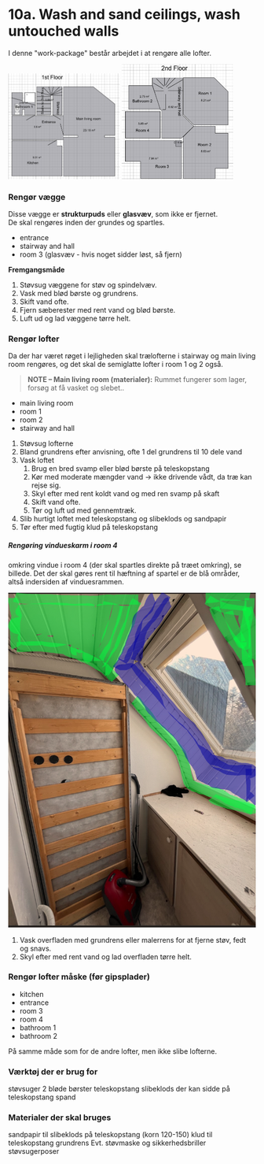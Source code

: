 # 10a. Wash and sand ceilings, wash untouched walls


I denne "work-package" består arbejdet i at rengøre alle lofter. 

<p float="left">
  <img src="figures/1stFloor.png" alt="1. sal" width="45%" />
  <img src="figures/2ndFloor.png" alt="2. sal" width="45%" />
</p>


### Rengør vægge

Disse vægge er **strukturpuds** eller **glasvæv**, som ikke er fjernet.  
De skal rengøres inden der grundes og spartles.

- entrance  
- stairway and hall  
- room 3 (glasvæv - hvis noget sidder løst, så fjern)

**Fremgangsmåde**
1. Støvsug væggene for støv og spindelvæv.  
2. Vask med blød børste og grundrens.  
3. Skift vand ofte.  
4. Fjern sæberester med rent vand og blød børste.  
5. Luft ud og lad væggene tørre helt.  


### Rengør lofter
Da der har været røget i lejligheden skal trælofterne i stairway og main living room rengøres, og det skal de semiglatte lofter i room 1 og 2 også.

> **NOTE – Main living room (materialer):** Rummet fungerer som lager, forsøg at få vasket og slebet..


- main living room 
- room 1
- room 2
- stairway and hall



1. Støvsug lofterne
2. Bland grundrens efter anvisning, ofte 1 del grundrens til 10 dele vand 
3. Vask loftet
   1. Brug en bred svamp eller blød børste på teleskopstang
   2. Kør med moderate mængder vand → ikke drivende vådt, da træ kan rejse sig.
   3. Skyl efter med rent koldt vand og med ren svamp på skaft
   4. Skift vand ofte.
   5. Tør og luft ud med gennemtræk.
4. Slib hurtigt loftet med teleskopstang og slibeklods og sandpapir
5. Tør efter med fugtig klud på teleskopstang



##### Rengøring vindueskarm i room 4
omkring vindue i room 4 (der skal spartles direkte på træet omkring), se billede. Det der skal gøres rent til hæftning af spartel er de blå områder, altså indersiden af vinduesrammen.  

![alt text](figures/image-21.png)

1. Vask overfladen med grundrens eller malerrens for at fjerne støv, fedt og snavs.
2. Skyl efter med rent vand og lad overfladen tørre helt.


### Rengør lofter måske (før gipsplader)
- kitchen
- entrance
- room 3
- room 4
- bathroom 1
- bathroom 2

På samme måde som for de andre lofter, men ikke slibe lofterne.



### Værktøj der er brug for
støvsuger
2 bløde børster
teleskopstang
slibeklods der kan sidde på teleskopstang
spand

### Materialer der skal bruges
sandpapir til slibeklods på teleskopstang (korn 120-150)
klud til teleskopstang 
grundrens
Evt. støvmaske og sikkerhedsbriller
støvsugerposer